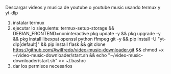 Descargar videos y musica de youtube o youtube music usando termux y yt-dlp
1. instalar termux
2. ejecutar lo sieguiente:
termux-setup-storage && DEBIAN_FRONTEND=noninteractive pkg update -y && pkg upgrade -y && pkg install libexpat openssl python ffmpeg git -y && pip install -U "yt-dlp[default]" && pip install flask && git clone https://github.com/Awilfredo/video-music-downloader.git && chmod +x ~/video-music-downloader/start.sh && echo "~/video-music-downloader/start.sh" >> ~/.bashrc
3. dar los permisos necesarios
